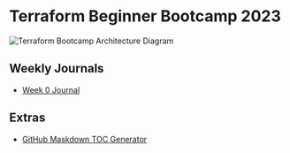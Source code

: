 # Terraform Beginner Bootcamp 2023

![Terraform Bootcamp Architecture Diagram](https://github.com/aungkohtat/terraform-beginner-bootcamp-2023/assets/53327362/3a091b84-c2af-46b4-a45d-1e87d16e3212)


## Weekly Journals
- [Week 0 Journal](journal/week0.md)
## Extras
- [GitHub Maskdown TOC Generator](https://derlin.github.io/bitdowntoc/)
